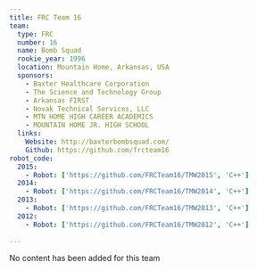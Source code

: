 ```yaml
---
title: FRC Team 16
team:
  type: FRC
  number: 16
  name: Bomb Squad
  rookie_year: 1996
  location: Mountain Home, Arkansas, USA
  sponsors:
    - Baxter Healthcare Corporation
    - The Science and Technology Group
    - Arkansas FIRST
    - Novak Technical Services, LLC
    - MTN HOME HIGH CAREER ACADEMICS
    - MOUNTAIN HOME JR. HIGH SCHOOL
  links:
    Website: http://baxterbombsquad.com/
    Github: https://github.com/frcteam16
robot_code:
  2015: 
    - Robot: ['https://github.com/FRCTeam16/TMW2015', 'C++']
  2014:
    - Robot: ['https://github.com/FRCTeam16/TMW2014', 'C++']
  2013:
    - Robot: ['https://github.com/FRCTeam16/TMW2013', 'C++']
  2012:
    - Robot: ['https://github.com/FRCTeam16/TMW2012', 'C++']
    
---
```

No content has been added for this team